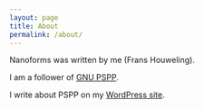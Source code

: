 ```yaml
---
layout: page
title: About
permalink: /about/
---
```


Nanoforms was written by me (Frans Houweling).

I am a follower of [GNU PSPP](https://www.gnu.org/software/pspp/).

I write about PSPP on my [WordPress site](https://www.morewithdata.net/).
